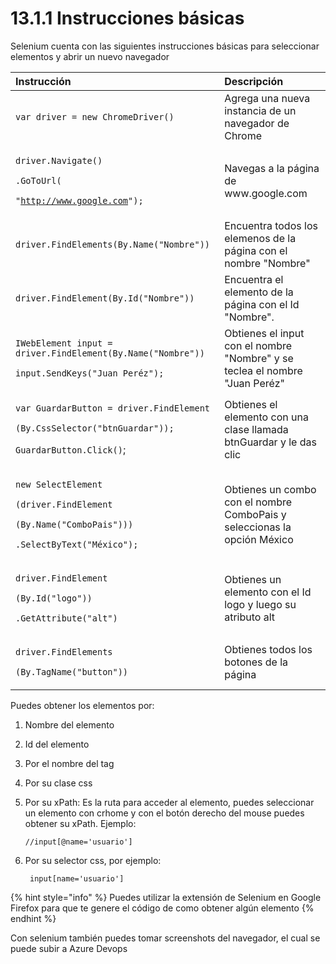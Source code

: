 # 13.1.1 Instrucciones básicas

Selenium cuenta con las siguientes instrucciones básicas para seleccionar elementos y abrir un nuevo navegador

<table>
  <thead>
    <tr>
      <th style="text-align:left">Instrucci&#xF3;n</th>
      <th style="text-align:left">Descripci&#xF3;n</th>
    </tr>
  </thead>
  <tbody>
    <tr>
      <td style="text-align:left"><code>var driver = new ChromeDriver()</code>
      </td>
      <td style="text-align:left">Agrega una nueva instancia de un navegador de Chrome</td>
    </tr>
    <tr>
      <td style="text-align:left">
        <p><code>driver.Navigate()</code>
        </p>
        <p><code>.GoToUrl(</code>
        </p>
        <p><code>&quot;</code><a href="http://www.google.com"><code>http://www.google.com</code></a><code>&quot;);</code>
        </p>
      </td>
      <td style="text-align:left">Navegas a la p&#xE1;gina de www.google.com</td>
    </tr>
    <tr>
      <td style="text-align:left"><code>driver.FindElements(By.Name(&quot;Nombre&quot;))</code>
      </td>
      <td style="text-align:left">Encuentra todos los elemenos de la p&#xE1;gina con el nombre &quot;Nombre&quot;</td>
    </tr>
    <tr>
      <td style="text-align:left"><code>driver.FindElement(By.Id(&quot;Nombre&quot;))</code>
      </td>
      <td style="text-align:left">Encuentra el elemento de la p&#xE1;gina con el Id &quot;Nombre&quot;.</td>
    </tr>
    <tr>
      <td style="text-align:left">
        <p><code>IWebElement input = driver.FindElement(By.Name(&quot;Nombre&quot;))</code>
        </p>
        <p><code>input.SendKeys(&quot;Juan Per&#xE9;z&quot;);</code>
        </p>
      </td>
      <td style="text-align:left">Obtienes el input con el nombre &quot;Nombre&quot; y se teclea el nombre
        &quot;Juan Per&#xE9;z&quot;</td>
    </tr>
    <tr>
      <td style="text-align:left">
        <p><code>var GuardarButton = driver.FindElement</code>
        </p>
        <p><code>(By.CssSelector(&quot;btnGuardar&quot;));</code>
        </p>
        <p><code>GuardarButton.Click()</code>;</p>
      </td>
      <td style="text-align:left">Obtienes el elemento con una clase llamada btnGuardar y le das clic</td>
    </tr>
    <tr>
      <td style="text-align:left">
        <p><code>new SelectElement</code>
        </p>
        <p><code>(driver.FindElement</code>
        </p>
        <p><code>(By.Name(&quot;ComboPais&quot;)))</code>
        </p>
        <p><code>.SelectByText(&quot;M&#xE9;xico&quot;);</code>
        </p>
      </td>
      <td style="text-align:left">Obtienes un combo con el nombre ComboPais y seleccionas la opci&#xF3;n
        M&#xE9;xico</td>
    </tr>
    <tr>
      <td style="text-align:left">
        <p><code>driver.FindElement</code>
        </p>
        <p><code>(By.Id(&quot;logo&quot;))</code>
        </p>
        <p><code>.GetAttribute(&quot;alt&quot;)</code>
        </p>
      </td>
      <td style="text-align:left">Obtienes un elemento con el Id logo y luego su atributo alt</td>
    </tr>
    <tr>
      <td style="text-align:left">
        <p><code>driver.FindElements</code>
        </p>
        <p><code>(By.TagName(&quot;button&quot;))</code>
        </p>
      </td>
      <td style="text-align:left">Obtienes todos los botones de la p&#xE1;gina</td>
    </tr>
  </tbody>
</table>

Puedes obtener los elementos por:

1. Nombre del elemento
2. Id del elemento
3. Por el nombre del tag 
4. Por su clase css
5. Por su xPath: Es la ruta para acceder al elemento, puedes seleccionar un elemento con crhome y con el botón derecho del mouse puedes obtener su xPath. Ejemplo: 

   ```text
   //input[@name='usuario']
   ```

6. Por su selector css, por ejemplo:  

   ```text
    input[name='usuario']
   ```

{% hint style="info" %}
Puedes utilizar la extensión de Selenium en  Google Firefox para que te genere el código de como obtener algún elemento
{% endhint %}

Con selenium también puedes tomar screenshots del navegador, el cual se puede subir a Azure Devops



